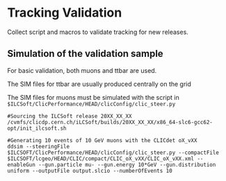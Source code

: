# Tracking Validation

Collect script and macros to validate tracking for new releases.

## Simulation of the validation sample 

For basic validation, both muons and ttbar are used.

The SIM files for ttbar are usually produced centrally on the grid

The SIM files for muons must be simulated with the script in `$ILCSoft/ClicPerformance/HEAD/clicConfig/clic_steer.py`

```
#Sourcing the ILCSoft release 20XX_XX_XX
/cvmfs/clicdp.cern.ch/iLCSoft/builds/20XX_XX_XX/x86_64-slc6-gcc62-opt/init_ilcsoft.sh

#Generating 10 events of 10 GeV muons with the CLICdet oX_vXX
ddsim --steeringFile $ILCSOFT/ClicPerformance/HEAD/clicConfig/clic_steer.py --compactFile $ILCSOFT/lcgeo/HEAD/CLIC/compact/CLIC_oX_vXX/CLIC_oX_vXX.xml --enableGun --gun.particle mu- --gun.energy 10*GeV --gun.distribution uniform --outputFile output.slcio --numberOfEvents 10
```